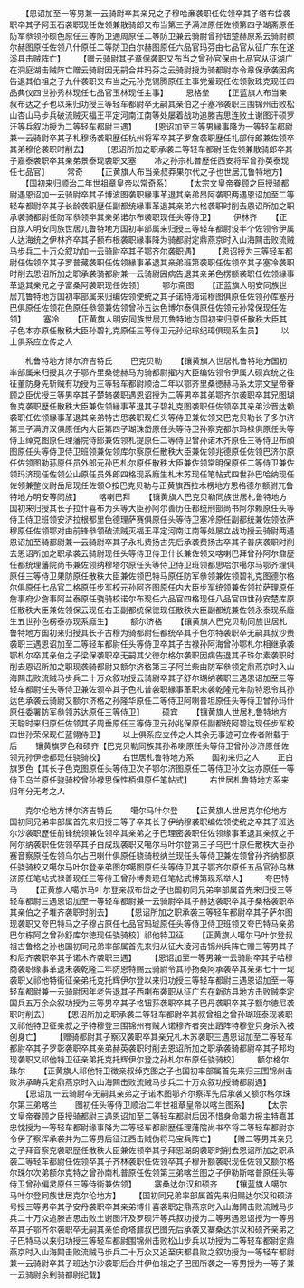 <!-- { "loadSidebar": true } -->
　　【恩诏加至一等男兼一云骑尉卒其亲兄之子穆哈亷袭职任佐领卒其子塔布岱袭职卒其子阿玉石袭职现任佐领兼散骑郎又布当第三子满津原任佐领第四子瑚斋原任防军叅领孙硕色原任三等防卫通周原任二等防卫兼云骑尉曾孙钮楚赫原系云骑尉额尔赫图原任佐领八什原任二等防卫白尔赫图原任六品官玛芬由七品官从征广东在遂溪县击贼阵亡】
　　【赠云骑尉其子章保袭职又布当之曾孙官保由七品官从征湖广在洞庭湖击贼阵亡赠云骑尉因无嗣合并玛芬之云骑尉授为骑都尉亦令章保承袭因病告退其伯祖之子九什袭职又布当之元孙克锡腾原任主事党爱现任佐领敦珠克现任四品典仪四世孙秀林现任七品官玉林现任主事】
　　恩格垒
　　【正蓝旗人布当亲叔布达之子也以来归功授三等轻车都尉卒无嗣其亲伯之子塞冷袭职三围锦州击败松山杏山马步兵破流贼灭福王平定河南江南等处屡着战功追滕吉思连败土谢图汗硕罗汗等兵叙功授为二等轻车都尉三遇】
　　【恩诏加至三等男縁事降为一等轻车都尉兼一云骑尉卒其子札穆扬袭职歴任杭州将军卒其子罗詹袭职歴任礼部侍郎兼佐领卒其弟穆伦袭职时削去】
　　【恩诏所加之职承袭二等轻车都尉任佐领兼散骑郎卒其子嘉泰袭职卒其亲弟景泰现袭职又塞
　　冷之孙宗札普歴任西安将军曾孙英泰现任七品官】
　　常奇
　　【正黄旗人布当亲叔莽果尔代之子也世居兀鲁特地方】
　　【国初来归顺治二年世祖章皇帝以常奇系】
　　【太宗文皇帝眷顾之臣授骑都尉遇恩诏加一云骑尉卒其子博波图袭职縁事革退其亲弟昂阿袭职两遇恩诏加至二等轻车都尉卒其子长龄袭职歴任副都统縁事革退其亲弟六格袭职时削去恩诏所加之职承袭骑都尉任防军叅领卒其亲弟诺尔布袭职现任头等侍卫】
　　伊林齐
　　【正白旗人明安同族世居兀鲁特地方国初率部属来归授三等轻车都尉设半个佐领令伊属人达海统之伊林齐卒其子额布根袭职縁事降为骑都尉定鼎燕京时入山海闗击败流贼马步兵二十万众叙功加一云骑尉卒其子鄂齐尔袭职遇】
　　【恩诏授为三等轻车都尉任佐领卒其子罗普藏袭职任佐领縁事革退其亲弟班第袭职任佐领卒其子塞冷袭职时削去恩诏所加之职承袭骑都尉兼一云骑尉因病告退其亲弟色楞额袭职任佐领縁事革退其亲兄之子富桑阿袭职现任佐领】
　　鄂尔斋图
　　【正蓝旗人明安同族世居兀鲁特地方国初率部属来归编佐领使统之其子诺特海诺穆图俱原任佐领孙库塞丹巴俱原任佐领花色原任叅领兼佐领曾孙五达色博尔泰俱原任佐领元孙常保现任佐领】
　　塞冷
　　【正黄旗人明安同族世居兀鲁特地方国初来归原任散秩大臣其子色本亦原任散秩大臣孙碧礼克原任三等侍卫元孙纪琮纪璋俱现系生员】
　　以上俱系应立传之人





　　札鲁特地方博尔济吉特氏
　　巴克贝勒
　　【镶黄旗人世居札鲁特地方国初率部属来归授其次子鄂齐里桑徳赫马为骑都尉擢内大臣编佐领令伊属人硕宾统之往征董防身先斩贼有功授为三等轻车都尉顺治二年以鄂齐里桑徳赫马系太宗文皇帝眷顾之臣优授三等男卒其子楚辂袭职遇恩诏授为二等男卒其弟鄂齐尔袭职卒其兄图瑚鲁克袭职歴任散秩大臣兼佐领縁事革退其子碧礼克图袭职任佐领卒其亲弟沙晋达赖袭职任佐领縁事革退其亲弟特古思袭职现任头等侍卫兼佐领又巴克贝勒长子多尔济第三子满济汉俱原任内大臣第四子瑚珠岱原任头等侍卫孙察克都尔玛禄俱原任头等侍卫绰克图原任理藩院侍郎兼佐领札提原任二等侍卫曾孙诺木齐原任三等侍卫布顔图原任头等侍卫侍卫班领兼佐领库尔察原任散秩大臣兼佐领兆德原任佐领巴济尔原任佐领图勒荪原任员外郎元孙巴札尔原任散秩大臣兼佐领常明保原任二等侍卫兼佐领玛济现任佐领公山原任员外郎四格现系廕生札木苏现任笔帖式四世孙巴哈纳现任佐领兼整仪尉岳尼现任佐领○按巴克贝勒与正黄旗西拉木楞地方恩格德尔额驸兀鲁特地方明安等同族】
　　喀喇巴拜
　　【镶黄旗人巴克贝勒同族世居札鲁特地方国初来归授其长子拉什喜布为头等大臣孙阿尔善历任都统刑部尚书阿尔赖原任头等侍卫侍卫班领安济拉根都里色德理萨赛俱原任头等侍卫塞冷原任副都统兼佐领依萨穆原任佐领鄂对由前锋叅领破流贼灭福王平定河南江南等处屡立战功授云骑尉两遇恩诏加至骑都尉兼一云骑尉卒其子永札费扬古先后承袭费扬古卒其子普庆袭职时削去恩诏所加之职承袭云骑尉现任头等侍卫侍卫什长兼佐领又喀喇巴拜曾孙阿尔鼐歴任都统理藩院尚书兼佐领纳穆塔尔原任头等侍卫侍卫班领都思哈尔噶尔马鄂齐理俱原任三等侍卫果防原任散秩大臣兼佐领巴特马原任防军叅领兼佐领碧礼克图德尔格尔俱原任七品官二格原任步军校元孙阿齐图原任内大臣步军统领兼佐领拉萨理原任詹事府少詹事阿兰泰原任骁骑校诺尔布现任六品官四格现任八品官四世孙安楚库原任散秩大臣兼佐领保云现任右卫副都统保徳现任散秩大臣副都统兼佐领永泰现系廕生五世孙色楞泰亦现系廕生】
　　额尔济格
　　【镶黄旗人巴克贝勒同族世居札鲁特地方国初来归授其长子古穆为骑都尉任都统卒其子色尔特袭职卒无嗣其叔沙赉袭职三遇恩诏加至二等轻车都尉任头等侍卫卒其子古禄孙阿海曾孙鄂札尔相继承袭鄂札尔卒其亲伯之子梁保袭职卒无嗣其父徳尔格尔袭职因病告退其子珠尔素袭职时削去恩诏所加之职现袭骑都尉又额尔济格第三子阿兰柴由防军叅领定鼎燕京时入山海闗击败流贼马步兵二十万众叙功授云骑尉卒其子舒尔瑚纳袭职三遇恩诏加至三等轻车都尉任头等侍卫兼佐领卒其子色札普袭职縁事革职未袭乾隆元年防特恩令其孙达色承袭云骑尉又额尔济格之孙隆华原任二等侍卫阿喇普坦原任头等侍卫曾孙玛什原任委署防军叅领苏达原任三等侍卫】
　　硕宾
　　【镶黄旗人世居札鲁特地方天聪时来归原任佐领其子周垂原任三等侍卫元孙兆保原任副都统阿碧达现任步军校四世孙荣保现任蓝翎侍卫】
　　以上俱系应立传之人其余无事迹可立传者附载于后
　　镶黄旗罗色和硕齐【巴克贝勒同族其孙希喇原任头等侍卫曾孙沙济原任佐领元孙伊徳都现任骁骑校】
　　右世居札鲁特地方系
　　国初来归之人
　　正白旗罗色【其长子色克图原任头等侍卫次子鄂尔济图原任二等侍卫孙文达亦原任一等侍卫乌兰原任骁骑校曾孙禄思保性栢俱原任笔帖式】
　　右世居札鲁特地方系来归年分无考之人















　　克尔伦地方博尔济吉特氏
　　噶尔马叶尔登
　　【正黄旗人世居克尔伦地方国初同兄弟率部属首先来归授三等子卒其长子伊纳穆袭职编佐领使统之卒其子班达尔沙袭职歴任前锋统领兼佐领卒其亲弟之子巴理密袭职任佐领缘事革退其亲叔之子阿尔纳袭职任佐领卒其子白成现袭职又噶尔马叶尔登第三子乌巴什原任散秩大臣孙赛音察原任佐领乌尔占巴喇什俱原任骁骑校纳兰现任头等侍卫兼佐领曾孙齐纳都原任骁骑校又噶尔马叶尔登亲弟图尔噶图原任头等侍卫其子鄂齐尔原任五品官孙乌林济原任笔帖式禄善现任三等侍卫曾孙博贵现任笔帖式博第现系举人】
　　夸巴特马
　　【正黄旗人噶尔马叶尔登亲叔布岱之子也国初同兄弟率部属首先来归授三等轻车都尉三遇恩诏加至一等轻车都尉兼一云骑尉卒其子赫达袭职卒其子桑格袭职卒其亲伯之子堆齐袭职时削去】
　　【恩诏所加之职承袭三等轻车都尉卒其子萨尔图现袭职又夸巴特马之子穆占原任七品官玛琥原任头等侍卫侍卫班领又夸巴特马亲弟巴尔栋阿之曾孙舒库尔徳现任骁骑校】祁他特卫征
　　【正黄旗人噶尔马叶尔登叔祖古鲁格之孙也国初同兄弟率部属首先来归从征大凌河击锦州兵阵亡赠三等男其子和尼齐袭职卒其子诺木齐袭职三遇】
　　【恩诏加至一等男兼一云骑尉卒其子哈穆商袭职缘事革退未袭乾隆二年防恩特赐云骑尉令其孙扬桑阿承袭卒其亲弟七十一现袭职乂祁他特衞征亲弟托克托辉伊尔登以来归功授三等轻车都尉三遇恩诏加至一等轻车都尉兼一云骑尉因年老告退其子西喇布袭职从征广东在新防县地方击败贼李定国兵五万余众叙功授为三等男卒其子格钮荪袭职卒其子巴丹袭职卒其子额尔徳尼袭职时削去】
　　【恩诏所加之职承袭二等轻车都尉卒其叔曾祖之曾孙瑚班泰现袭职又祁他特卫征亲叔之子特穆登三围锦州有贼人诺穆齐者突出跴阵特穆登只身杀入被创身亡】
　　【赠骑都尉其子察汉袭职卒其亲兄札木苏袭职三遇恩诏加至二等轻车都尉卒其子罗彰袭职卒其亲弟赫英袭职时削去恩诏所加之职承袭骑都尉卒其子邦均现袭职又祁他特卫征亲弟托克托辉伊尔登之孙札尔布原任骁骑校】
　　额尔格尔珠尔
　　【正黄旗人祁他特卫徴亲叔绰克图之子也国初率部属首先来归三围锦州击败洪承畴兵定鼎燕京时入山海闗击败流贼马步兵二十万众叙功授骑都尉遇】
　　【恩诏加一云骑尉卒无嗣其亲弟之子诺木图鄂齐尔察浑先后承袭又额尔格尔珠尔第三弟喀兰
　　图初任头等侍卫顺治二年世祖章皇帝以喀兰图系】
　　【太宗文皇帝眷顾之臣授骑都尉三遇恩诏加至二等轻车都尉后因不惜身命竭力报主特嘉其忠忱授为一等轻车都尉缘事降为二等轻车都尉歴任理藩院尚书卒将二等轻车都尉亦令伊子察浑承袭并为三等男后征江西击贼伪将马宝兵阵亡】
　　【赠二等男其亲兄之子拜音察克袭职歴任散秩大臣兼佐领卒其子拜思瑚朗袭职时削去恩诏所加之职承袭二等轻车都尉任佐领卒其子齐林袭职任佐领卒其子穆升额袭职现任佐领又额尔格尔珠尔次弟额尔克特之曾孙南札普原任佐领第三弟喀兰图之子伊勒斯喀普原任头等侍卫曾孙偏灵原任三等侍衞兼佐领】
　　寨桑达尔汉和硕齐
　　【镶蓝旗人噶尔马叶尔登同族世居克尔伦地方】
　　【国初同兄弟率部属首先来归赐达尔汉和硕济号授三等男卒其子安丹袭职卒其亲弟博什喜袭职定鼎燕京时入山海闗击败流贼马步兵二十万众追滕吉思击败土谢图汗及罗硕汗等兵叙功授为二等男遇恩诏授为一等男卒其子鄂齐尔袭职卒无嗣其亲伯奇塔鼐叔巴图先后承袭又寨桑达尔汉和硕齐亲弟之子巴特马以来归功授三等轻车都尉围锦州击败松山步兵以功授为二等轻车都尉定鼎燕京时入山海闗击败流贼马歩兵二十万众又追至庆都县败之叙功授为一等轻车都尉兼一云骑尉卒其子班达尔沙袭职后合并伊伯祖之子巴图所袭之一等男授为一等子兼一云骑尉余剰骑都尉纪载】
